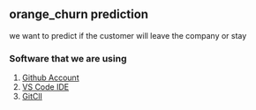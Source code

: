
## orange_churn prediction 
we want to predict if the customer will leave the company or stay 
### Software that we are using 

1. [Github Account](https://github.com)
2. [VS Code IDE](https://code.visualstudio.com/)
3. [GitClI](https://git-scm.com/downloads)

